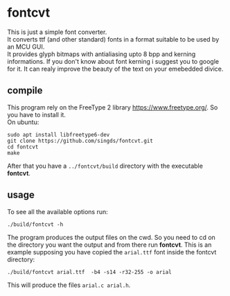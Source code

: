 # fontcvt
This is just a simple font converter.  
It converts ttf (and other standard) fonts in a format suitable to be used by an MCU GUI.  
It provides glyph bitmaps with antialiasing upto 8 bpp and kerning informations. If you don't know about font kerning i suggest you to google for it. It can realy improve the beauty of the text on your emebedded divice.


## compile
This program rely on the FreeType 2 library https://www.freetype.org/. So you have to install it.  
On ubuntu:
```
sudo apt install libfreetype6-dev
git clone https://github.com/singds/fontcvt.git
cd fontcvt
make
```
After that you have a `../fontcvt/build` directory with the executable **fontcvt**.


## usage
To see all the available options run:
```
./build/fontcvt -h
```
The program produces the output files on the cwd. So you need to cd on the directory you want the output and from there run **fontcvt**.
This is an example supposing you have copied the `arial.ttf` font inside the fontcvt directory:
```
./build/fontcvt arial.ttf  -b4 -s14 -r32-255 -o arial
```
This will produce the files `arial.c arial.h`.
